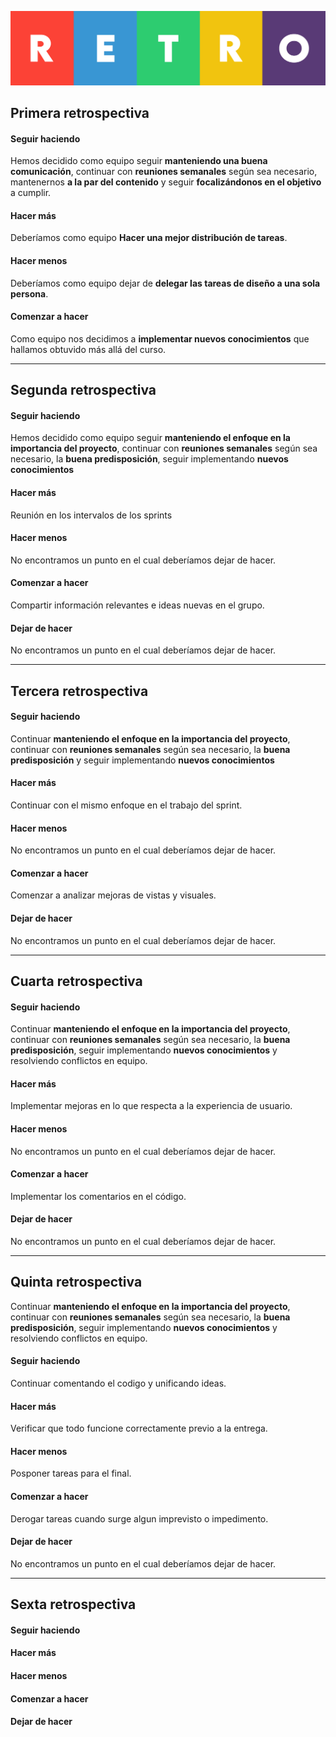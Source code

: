 ![HEADER](./doc/images/retro.jpg "Retrospectiva")

## Primera retrospectiva
#### Seguir haciendo
Hemos decidido como equipo seguir **manteniendo una buena comunicación**, continuar con **reuniones semanales** según sea necesario, mantenernos **a la par del contenido** y seguir **focalizándonos en el objetivo** a cumplir.

#### Hacer más
Deberíamos como equipo **Hacer una mejor distribución de tareas**.

#### Hacer menos
Deberíamos como equipo dejar de **delegar las tareas de diseño a una sola persona**.

#### Comenzar a hacer
Como equipo nos decidimos a **implementar nuevos conocimientos** que hallamos obtuvido más allá del curso.   
   
---

## Segunda retrospectiva

#### Seguir haciendo
Hemos decidido como equipo seguir **manteniendo el enfoque en la importancia del proyecto**, continuar con **reuniones semanales** según sea necesario, la **buena predisposición**, seguir implementando **nuevos conocimientos**

#### Hacer más
Reunión en los intervalos de los sprints

#### Hacer menos
No encontramos un punto en el cual deberíamos dejar de hacer.

#### Comenzar a hacer
Compartir información relevantes e ideas nuevas en el grupo.
#### Dejar de hacer
No encontramos un punto en el cual deberíamos dejar de hacer.

---
## Tercera retrospectiva

#### Seguir haciendo
Continuar **manteniendo el enfoque en la importancia del proyecto**, continuar con **reuniones semanales** según sea necesario, la **buena predisposición** y seguir implementando **nuevos conocimientos**
#### Hacer más
Continuar con el mismo enfoque en el trabajo del sprint.
#### Hacer menos
No encontramos un punto en el cual deberíamos dejar de hacer.
#### Comenzar a hacer
Comenzar a analizar mejoras de vistas y visuales.
#### Dejar de hacer
No encontramos un punto en el cual deberíamos dejar de hacer.

---
## Cuarta retrospectiva

#### Seguir haciendo
Continuar **manteniendo el enfoque en la importancia del proyecto**, continuar con **reuniones semanales** según sea necesario, la **buena predisposición**, seguir implementando **nuevos conocimientos** y resolviendo conflictos en equipo.
#### Hacer más
Implementar mejoras en lo que respecta a la experiencia de usuario.
#### Hacer menos
No encontramos un punto en el cual deberíamos dejar de hacer.
#### Comenzar a hacer
Implementar los comentarios en el código.
#### Dejar de hacer
No encontramos un punto en el cual deberíamos dejar de hacer.
___
## Quinta retrospectiva

Continuar **manteniendo el enfoque en la importancia del proyecto**, continuar con **reuniones semanales** según sea necesario, la **buena predisposición**, seguir implementando **nuevos conocimientos** y resolviendo conflictos en equipo.
#### Seguir haciendo
Continuar comentando el codigo y unificando ideas.
#### Hacer más
Verificar que todo funcione correctamente previo a la entrega.
#### Hacer menos
Posponer tareas para el final.
#### Comenzar a hacer
Derogar tareas cuando surge algun imprevisto o impedimento.
#### Dejar de hacer
No encontramos un punto en el cual deberíamos dejar de hacer.
___
## Sexta retrospectiva

#### Seguir haciendo

#### Hacer más

#### Hacer menos

#### Comenzar a hacer

#### Dejar de hacer